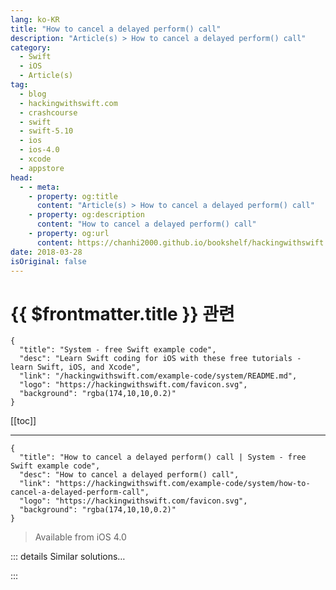```yaml
---
lang: ko-KR
title: "How to cancel a delayed perform() call"
description: "Article(s) > How to cancel a delayed perform() call"
category:
  - Swift
  - iOS
  - Article(s)
tag: 
  - blog
  - hackingwithswift.com
  - crashcourse
  - swift
  - swift-5.10
  - ios
  - ios-4.0
  - xcode
  - appstore
head:
  - - meta:
    - property: og:title
      content: "Article(s) > How to cancel a delayed perform() call"
    - property: og:description
      content: "How to cancel a delayed perform() call"
    - property: og:url
      content: https://chanhi2000.github.io/bookshelf/hackingwithswift.com/example-code/system/how-to-cancel-a-delayed-perform-call.html
date: 2018-03-28
isOriginal: false
---
```


# {{ $frontmatter.title }} 관련

```component VPCard
{
  "title": "System - free Swift example code",
  "desc": "Learn Swift coding for iOS with these free tutorials - learn Swift, iOS, and Xcode",
  "link": "/hackingwithswift.com/example-code/system/README.md",
  "logo": "https://hackingwithswift.com/favicon.svg",
  "background": "rgba(174,10,10,0.2)"
}
```

[[toc]]

---

```component VPCard
{
  "title": "How to cancel a delayed perform() call | System - free Swift example code",
  "desc": "How to cancel a delayed perform() call",
  "link": "https://hackingwithswift.com/example-code/system/how-to-cancel-a-delayed-perform-call",
  "logo": "https://hackingwithswift.com/favicon.svg",
  "background": "rgba(174,10,10,0.2)"
}
```

> Available from iOS 4.0

<!-- TODO: 작성 -->

<!-- 
You can make a method call run after a number of seconds have elapsed using `perform(_:withObject:afterDelay:)`, like this:

```swift
perform(#selector(yourMethodHere), with: nil, afterDelay: 1)
```

However, what if you change your mind, and decide you don't want `yourMethodHere()` to be called? As long as you act before that timer expires, you have two options: cancel that specific delayed call, or cancel all delayed calls.

To cancel that specific method call, you need to use the method `cancelPreviousPerformRequests(withTarget:)` on `NSObject`. Provide it with a target (where the method was going to be called), as well as the same selector and object you used when calling `perform()`, and it will cancel that delayed call.

For example:

```swift
// set up a delayed call…
perform(#selector(yourMethodHere), with: nil, afterDelay: 1)

// …then immediately cancel it
NSObject.cancelPreviousPerformRequests(withTarget: self, selector: #selector(yourMethodHere), object: nil)
```

Being able to filter the cancellation by both selector and object means you can be very specific: "cancel the printing call for this filename."

If you've made a number of delayed calls and want to cancel them all - very helpful if you're about to leave a view controller, for example, and want to abandon any queued work - you can use this method call instead:

```swift
NSObject.cancelPreviousPerformRequests(withTarget: self)
```

That will cancel every call that was queued up on `self`, regardless of which selectors and objects were used.

If you're making delayed calls on a specific object, just use that object in place of `self`. For example:

```swift
myObj.perform(#selector(yourMethodHere), with: nil, afterDelay: 1)
NSObject.cancelPreviousPerformRequests(withTarget: myObj, selector: #selector(yourMethodHere), object: nil)
```

-->

::: details Similar solutions…

<!--
/quick-start/concurrency/how-to-cancel-a-task">How to cancel a Task 
/quick-start/concurrency/how-to-cancel-a-task-group">How to cancel a task group 
/example-code/system/how-to-run-code-after-a-delay-using-asyncafter-and-perform">How to run code after a delay using asyncAfter() and perform() 
/example-code/naturallanguage/how-to-perform-sentiment-analysis-on-a-string-using-nltagger">How to perform sentiment analysis on a string using NLTagger 
/example-code/uikit/how-to-perform-a-segue-programmatically-using-performsegue">How to perform a segue programmatically using performSegue()</a>
-->

:::

